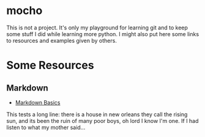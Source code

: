 # mocho

This is not a project. It's only my playground for learning git and to keep some stuff I did while learning more python.
I might also put here some links to resources and examples given by others.

Some Resources
==============

Markdown
--------

* [Markdown Basics](http://daringfireball.net/projects/markdown/basics)

This tests a long line: there is a house in new orleans they call the rising sun, and its been the ruin of many poor boys, oh lord I know I'm one. If I had listen to what my mother said...

